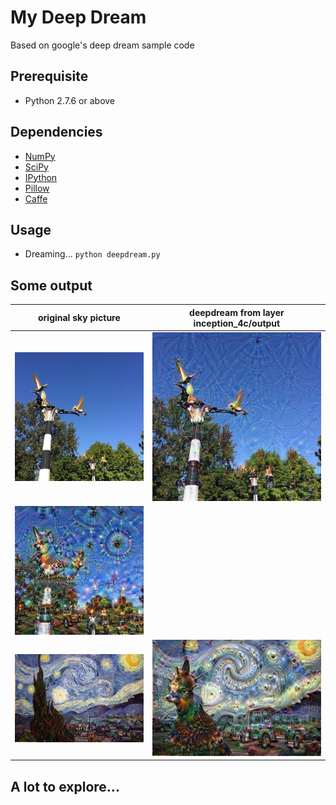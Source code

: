 # My Deep Dream
Based on google's deep dream sample code

## Prerequisite
* Python 2.7.6 or above

## Dependencies
* [NumPy](https://pypi.python.org/pypi/numpy)
* [SciPy](https://pypi.python.org/pypi/scipy/)
* [IPython](https://ipython.org/install.html)
* [Pillow](https://pypi.python.org/pypi/Pillow/)
* [Caffe](http://caffe.berkeleyvision.org/)

## Usage
* Dreaming... `python deepdream.py`

## Some output
original sky picture | deepdream from layer inception_4c/output
---------------------|------------------------------------------
![original sky picture](https://github.com/aptxna/my_deep_dream/blob/master/sky.jpg) | ![deepdream](https://github.com/aptxna/my_deep_dream/blob/master/sky_dream_10.jpg)
 | ![deepdream](https://github.com/aptxna/my_deep_dream/blob/master/sky_dream_100.jpg)
![original starry night](https://github.com/aptxna/my_deep_dream/blob/master/star.jpg) | ![deepdreaming](https://github.com/aptxna/my_deep_dream/blob/master/star_dream_50.jpg)

## A lot to explore...